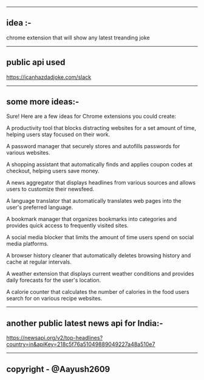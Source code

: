 -----------------------
idea :-
-----------------------
chrome extension that will show any latest  treanding joke 


----------------------
public api used
----------------------
https://icanhazdadjoke.com/slack

------------------------------------------------------------------------
some more ideas:-
------------------------------------------------------------------------
Sure! Here are a few ideas for Chrome extensions you could create:

A productivity tool that blocks distracting websites for a set amount of time, helping users stay focused on their work.

A password manager that securely stores and autofills passwords for various websites.

A shopping assistant that automatically finds and applies coupon codes at checkout, helping users save money.

A news aggregator that displays headlines from various sources and allows users to customize their newsfeed.

A language translator that automatically translates web pages into the user's preferred language.

A bookmark manager that organizes bookmarks into categories and provides quick access to frequently visited sites.

A social media blocker that limits the amount of time users spend on social media platforms.

A browser history cleaner that automatically deletes browsing history and cache at regular intervals.

A weather extension that displays current weather conditions and provides daily forecasts for the user's location.

A calorie counter that calculates the number of calories in the food users search for on various recipe websites.



-------------
another public latest news api for India:-
-----------------
https://newsapi.org/v2/top-headlines?country=in&apiKey=218c5f76a51049889049227a48a510e7



------------------------
copyright - @Aayush2609
------------------------